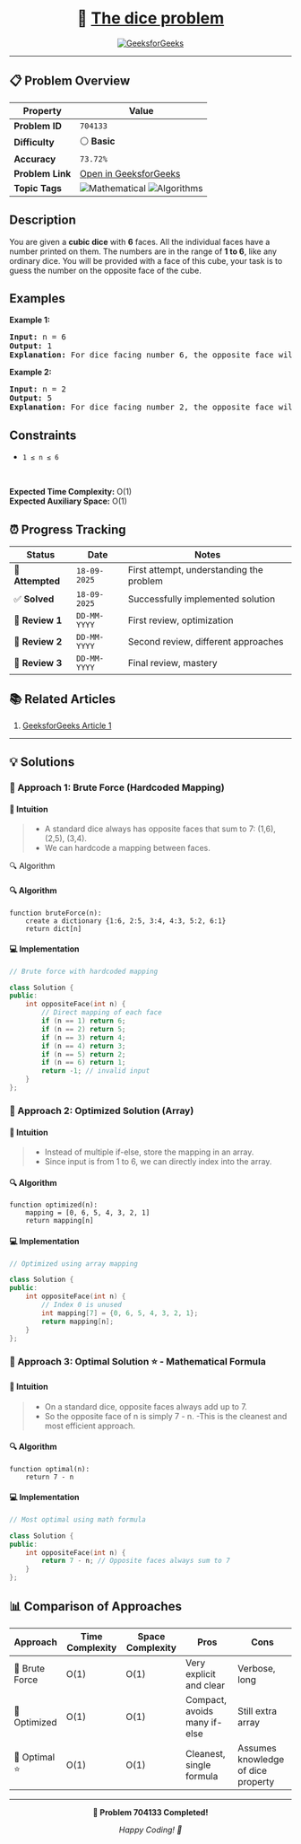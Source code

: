<div align="center">

# 🧠 [The dice problem](https://www.geeksforgeeks.org/problems/the-dice-problem2316/1)

[![GeeksforGeeks](https://img.shields.io/badge/GeeksforGeeks-Problem-0F9D58?style=for-the-badge&logo=geeksforgeeks&logoColor=white)](https://www.geeksforgeeks.org/problems/the-dice-problem2316/1)

</div>

---

## 📋 Problem Overview

| Property         | Value                                                                                                                                                             |
| ---------------- | ----------------------------------------------------------------------------------------------------------------------------------------------------------------- |
| **Problem ID**   | `704133`                                                                                                                                                          |
| **Difficulty**   | ⚪ **Basic**                                                                                                                                                      |
| **Accuracy**     | `73.72%`                                                                                                                                                          |
| **Problem Link** | [Open in GeeksforGeeks](https://www.geeksforgeeks.org/problems/the-dice-problem2316/1)                                                                            |
| **Topic Tags**   | ![Mathematical](https://img.shields.io/badge/-Mathematical-blue?style=flat-square) ![Algorithms](https://img.shields.io/badge/-Algorithms-blue?style=flat-square) |

## Description

<!-- description:start -->

<p>You are given a <strong>cubic dice</strong> with <strong>6</strong> faces. All the individual faces have a number printed on them. The numbers are in the range of <strong>1 to 6</strong>, like any ordinary dice. You will be provided with a face of this cube, your task is to guess the number on the opposite face of the cube.</p>

<!-- description:end -->

## Examples

<p><strong>Example 1:</strong></p>
<pre>
<strong>Input:</strong> n = 6
<strong>Output:</strong> 1
<strong>Explanation:</strong> For dice facing number 6, the opposite face will have the number 1.
</pre>

<p><strong>Example 2:</strong></p>
<pre>
<strong>Input:</strong> n = 2
<strong>Output:</strong> 5
<strong>Explanation:</strong> For dice facing number 2, the opposite face will have the number 5.
</pre>

## Constraints

<ul>
  <li><code>1 ≤ n ≤ 6</code></li>
</ul>

<p>&nbsp;</p>
<p><strong>Expected Time Complexity:</strong> O(1)<br>
<strong>Expected Auxiliary Space:</strong> O(1)</p>

## ⏰ Progress Tracking

| Status           | Date         | Notes                                    |
| ---------------- | ------------ | ---------------------------------------- |
| 🎯 **Attempted** | `18-09-2025` | First attempt, understanding the problem |
| ✅ **Solved**    | `18-09-2025` | Successfully implemented solution        |
| 🔄 **Review 1**  | `DD-MM-YYYY` | First review, optimization               |
| 🔄 **Review 2**  | `DD-MM-YYYY` | Second review, different approaches      |
| 🔄 **Review 3**  | `DD-MM-YYYY` | Final review, mastery                    |

## 📚 Related Articles

1. [GeeksforGeeks Article 1](https://www.geeksforgeeks.org/the-dice-problem/)

---

## 💡 Solutions

### 🥉 Approach 1: Brute Force (Hardcoded Mapping)

#### 📝 Intuition

> - A standard dice always has opposite faces that sum to 7: (1,6), (2,5), (3,4).
> - We can hardcode a mapping between faces.

🔍 Algorithm

#### 🔍 Algorithm

```pseudo
function bruteForce(n):
    create a dictionary {1:6, 2:5, 3:4, 4:3, 5:2, 6:1}
    return dict[n]
```

#### 💻 Implementation

```cpp
// Brute force with hardcoded mapping

class Solution {
public:
    int oppositeFace(int n) {
        // Direct mapping of each face
        if (n == 1) return 6;
        if (n == 2) return 5;
        if (n == 3) return 4;
        if (n == 4) return 3;
        if (n == 5) return 2;
        if (n == 6) return 1;
        return -1; // invalid input
    }
};
```

### 🥈 Approach 2: Optimized Solution (Array)

#### 📝 Intuition

> - Instead of multiple if-else, store the mapping in an array.
> - Since input is from 1 to 6, we can directly index into the array.

#### 🔍 Algorithm

```pseudo
function optimized(n):
    mapping = [0, 6, 5, 4, 3, 2, 1]
    return mapping[n]
```

#### 💻 Implementation

```cpp
// Optimized using array mapping

class Solution {
public:
    int oppositeFace(int n) {
        // Index 0 is unused
        int mapping[7] = {0, 6, 5, 4, 3, 2, 1};
        return mapping[n];
    }
};
```

### 🥇 Approach 3: Optimal Solution ⭐ - Mathematical Formula

#### 📝 Intuition

> - On a standard dice, opposite faces always add up to 7.
> - So the opposite face of n is simply 7 - n.
>   -This is the cleanest and most efficient approach.

#### 🔍 Algorithm

```pseudo
function optimal(n):
    return 7 - n
```

#### 💻 Implementation

```cpp
// Most optimal using math formula

class Solution {
public:
    int oppositeFace(int n) {
        return 7 - n; // Opposite faces always sum to 7
    }
};
```

## 📊 Comparison of Approaches

| Approach       | Time Complexity | Space Complexity | Pros                         | Cons                               |
| -------------- | --------------- | ---------------- | ---------------------------- | ---------------------------------- |
| 🥉 Brute Force | O(1)            | O(1)             | Very explicit and clear      | Verbose, long                      |
| 🥈 Optimized   | O(1)            | O(1)             | Compact, avoids many if-else | Still extra array                  |
| 🥇 Optimal ⭐  | O(1)            | O(1)             | Cleanest, single formula     | Assumes knowledge of dice property |

---

<div align="center">

**🎯 Problem 704133 Completed!**

_Happy Coding! 🚀_

</div>
